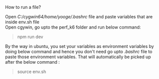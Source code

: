 How to run a file?

Open <i>C:/cygwin64/home/yooge/.bashrc</i> file and paste variables that are inside env.sh file<br>
Open cgywin, go upto the perf_k6 folder and run below command:

> npm run dev

By the way in ubuntu, you set your variables as environment variables by doing below command and hence you don't need go upto <i>.bashrc</i> file to paste those environment variables. That will automatically be picked up after the below command :

> source env.sh
